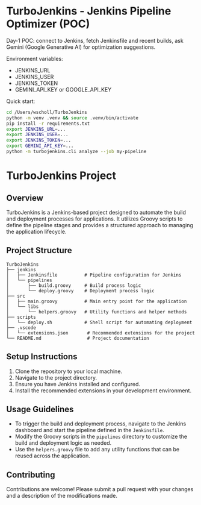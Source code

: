 # TurboJenkins - Jenkins Pipeline Optimizer (POC)

Day-1 POC: connect to Jenkins, fetch Jenkinsfile and recent builds, ask Gemini (Google Generative AI) for optimization suggestions.

Environment variables:
- JENKINS_URL
- JENKINS_USER
- JENKINS_TOKEN
- GEMINI_API_KEY or GOOGLE_API_KEY

Quick start:

```bash
cd /Users/wscholl/TurboJenkins
python -m venv .venv && source .venv/bin/activate
pip install -r requirements.txt
export JENKINS_URL=...
export JENKINS_USER=...
export JENKINS_TOKEN=...
export GEMINI_API_KEY=...
python -m turbojenkins.cli analyze --job my-pipeline
```
# TurboJenkins Project

## Overview
TurboJenkins is a Jenkins-based project designed to automate the build and deployment processes for applications. It utilizes Groovy scripts to define the pipeline stages and provides a structured approach to managing the application lifecycle.

## Project Structure
```
TurboJenkins
├── jenkins
│   ├── Jenkinsfile          # Pipeline configuration for Jenkins
│   └── pipelines
│       ├── build.groovy     # Build process logic
│       └── deploy.groovy    # Deployment process logic
├── src
│   ├── main.groovy          # Main entry point for the application
│   └── libs
│       └── helpers.groovy   # Utility functions and helper methods
├── scripts
│   └── deploy.sh            # Shell script for automating deployment
├── .vscode
│   └── extensions.json       # Recommended extensions for the project
└── README.md                 # Project documentation
```

## Setup Instructions
1. Clone the repository to your local machine.
2. Navigate to the project directory.
3. Ensure you have Jenkins installed and configured.
4. Install the recommended extensions in your development environment.

## Usage Guidelines
- To trigger the build and deployment process, navigate to the Jenkins dashboard and start the pipeline defined in the `Jenkinsfile`.
- Modify the Groovy scripts in the `pipelines` directory to customize the build and deployment logic as needed.
- Use the `helpers.groovy` file to add any utility functions that can be reused across the application.

## Contributing
Contributions are welcome! Please submit a pull request with your changes and a description of the modifications made.